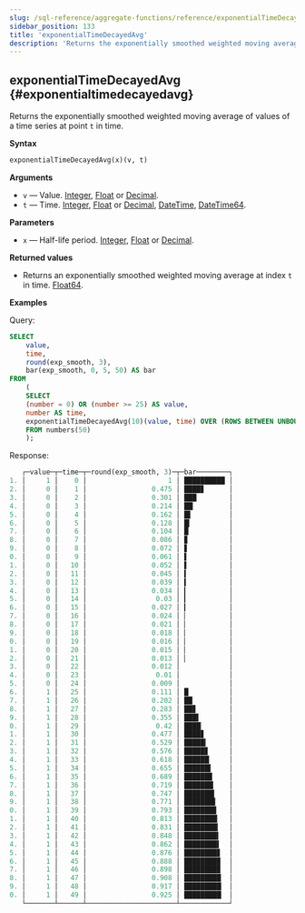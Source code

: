 ```yaml
---
slug: /sql-reference/aggregate-functions/reference/exponentialTimeDecayedAvg
sidebar_position: 133
title: 'exponentialTimeDecayedAvg'
description: 'Returns the exponentially smoothed weighted moving average of values of a time series at point `t` in time.'
---
```


## exponentialTimeDecayedAvg {#exponentialtimedecayedavg}

Returns the exponentially smoothed weighted moving average of values of a time series at point `t` in time.

**Syntax**

```sql
exponentialTimeDecayedAvg(x)(v, t)
```

**Arguments**

- `v` — Value. [Integer](../../../sql-reference/data-types/int-uint.md), [Float](../../../sql-reference/data-types/float.md) or [Decimal](../../../sql-reference/data-types/decimal.md).
- `t` — Time. [Integer](../../../sql-reference/data-types/int-uint.md), [Float](../../../sql-reference/data-types/float.md) or [Decimal](../../../sql-reference/data-types/decimal.md), [DateTime](../../data-types/datetime.md), [DateTime64](../../data-types/datetime64.md).

**Parameters**

- `x` — Half-life period. [Integer](../../../sql-reference/data-types/int-uint.md), [Float](../../../sql-reference/data-types/float.md) or [Decimal](../../../sql-reference/data-types/decimal.md).

**Returned values**

- Returns an exponentially smoothed weighted moving average at index `t` in time. [Float64](../../data-types/float.md).

**Examples**

Query:

```sql
SELECT
    value,
    time,
    round(exp_smooth, 3),
    bar(exp_smooth, 0, 5, 50) AS bar
FROM
    (
    SELECT
    (number = 0) OR (number >= 25) AS value,
    number AS time,
    exponentialTimeDecayedAvg(10)(value, time) OVER (ROWS BETWEEN UNBOUNDED PRECEDING AND CURRENT ROW) AS exp_smooth
    FROM numbers(50)
    );
```

Response:

```sql
   ┌─value─┬─time─┬─round(exp_smooth, 3)─┬─bar────────┐
1. │     1 │    0 │                    1 │ ██████████ │
2. │     0 │    1 │                0.475 │ ████▊      │
3. │     0 │    2 │                0.301 │ ███        │
4. │     0 │    3 │                0.214 │ ██▏        │
5. │     0 │    4 │                0.162 │ █▌         │
6. │     0 │    5 │                0.128 │ █▎         │
7. │     0 │    6 │                0.104 │ █          │
8. │     0 │    7 │                0.086 │ ▊          │
9. │     0 │    8 │                0.072 │ ▋          │
0. │     0 │    9 │                0.061 │ ▌          │
1. │     0 │   10 │                0.052 │ ▌          │
2. │     0 │   11 │                0.045 │ ▍          │
3. │     0 │   12 │                0.039 │ ▍          │
4. │     0 │   13 │                0.034 │ ▎          │
5. │     0 │   14 │                 0.03 │ ▎          │
6. │     0 │   15 │                0.027 │ ▎          │
7. │     0 │   16 │                0.024 │ ▏          │
8. │     0 │   17 │                0.021 │ ▏          │
9. │     0 │   18 │                0.018 │ ▏          │
0. │     0 │   19 │                0.016 │ ▏          │
1. │     0 │   20 │                0.015 │ ▏          │
2. │     0 │   21 │                0.013 │ ▏          │
3. │     0 │   22 │                0.012 │            │
4. │     0 │   23 │                 0.01 │            │
5. │     0 │   24 │                0.009 │            │
6. │     1 │   25 │                0.111 │ █          │
7. │     1 │   26 │                0.202 │ ██         │
8. │     1 │   27 │                0.283 │ ██▊        │
9. │     1 │   28 │                0.355 │ ███▌       │
0. │     1 │   29 │                 0.42 │ ████▏      │
1. │     1 │   30 │                0.477 │ ████▊      │
2. │     1 │   31 │                0.529 │ █████▎     │
3. │     1 │   32 │                0.576 │ █████▊     │
4. │     1 │   33 │                0.618 │ ██████▏    │
5. │     1 │   34 │                0.655 │ ██████▌    │
6. │     1 │   35 │                0.689 │ ██████▉    │
7. │     1 │   36 │                0.719 │ ███████▏   │
8. │     1 │   37 │                0.747 │ ███████▍   │
9. │     1 │   38 │                0.771 │ ███████▋   │
0. │     1 │   39 │                0.793 │ ███████▉   │
1. │     1 │   40 │                0.813 │ ████████▏  │
2. │     1 │   41 │                0.831 │ ████████▎  │
3. │     1 │   42 │                0.848 │ ████████▍  │
4. │     1 │   43 │                0.862 │ ████████▌  │
5. │     1 │   44 │                0.876 │ ████████▊  │
6. │     1 │   45 │                0.888 │ ████████▉  │
7. │     1 │   46 │                0.898 │ ████████▉  │
8. │     1 │   47 │                0.908 │ █████████  │
9. │     1 │   48 │                0.917 │ █████████▏ │
0. │     1 │   49 │                0.925 │ █████████▏ │
   └───────┴──────┴──────────────────────┴────────────┘
```